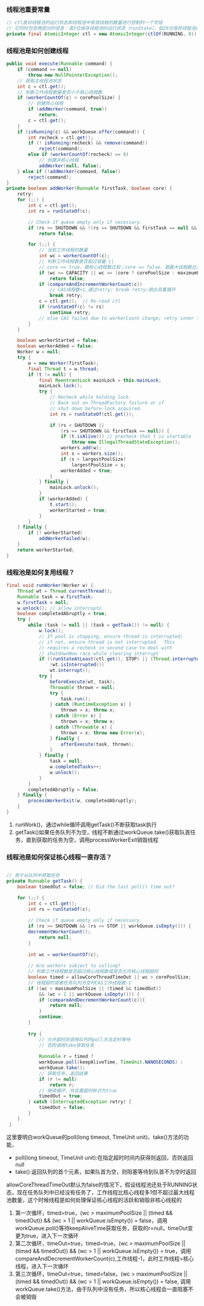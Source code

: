 ### 线程池重要常量
```java
// ctl是对线程池的运行状态和线程池中有效线程的数量进行控制的一个字段
// 它同时包含两部分的信息：高3位保存线程池的运行状态（runState）、低29位保存线程池内有效线程的数量（workCount）
private final AtomicInteger ctl = new AtomicInteger(ctlOf(RUNNING, 0));
```

### 线程池是如何创建线程
```java
public void execute(Runnable command) {
    if (command == null)
        throw new NullPointerException();
    // 获取主线程池状态
    int c = ctl.get();
    // 判断工作线程数量是否小于核心线程数
    if (workerCountOf(c) < corePoolSize) {
        // 创建核心线程
        if (addWorker(command, true))
            return;
        c = ctl.get();
    }
    if (isRunning(c) && workQueue.offer(command)) {
        int recheck = ctl.get();
        if (! isRunning(recheck) && remove(command))
            reject(command);
        else if (workerCountOf(recheck) == 0)
            // 创建非核心线程
            addWorker(null, false);
    } else if (!addWorker(command, false))
        reject(command);
}
private boolean addWorker(Runnable firstTask, boolean core) {
    retry:
    for (;;) {
        int c = ctl.get();
        int rs = runStateOf(c);

        // Check if queue empty only if necessary.
        if (rs >= SHUTDOWN && !(rs == SHUTDOWN && firstTask == null && !workQueue.isEmpty()))
            return false;

        for (;;) {
            // 当前工作线程的数量
            int wc = workerCountOf(c);
            // 判断工作线程数是否超过容量 || 
            // core == true，跟核心线程数比较；core == false，跟最大线程数比较
            if (wc >= CAPACITY || wc >= (core ? corePoolSize : maximumPoolSize))
                return false;
            if (compareAndIncrementWorkerCount(c))
                // CAS线程数+1,通过retry: break retry;跳出双重循环
                break retry;
            c = ctl.get();  // Re-read ctl
            if (runStateOf(c) != rs)
                continue retry;
            // else CAS failed due to workerCount change; retry inner loop
        }
    }

    boolean workerStarted = false;
    boolean workerAdded = false;
    Worker w = null;
    try {
        w = new Worker(firstTask);
        final Thread t = w.thread;
        if (t != null) {
            final ReentrantLock mainLock = this.mainLock;
            mainLock.lock();
            try {
                // Recheck while holding lock.
                // Back out on ThreadFactory failure or if
                // shut down before lock acquired.
                int rs = runStateOf(ctl.get());

                if (rs < SHUTDOWN ||
                    (rs == SHUTDOWN && firstTask == null)) {
                    if (t.isAlive()) // precheck that t is startable
                        throw new IllegalThreadStateException();
                    workers.add(w);
                    int s = workers.size();
                    if (s > largestPoolSize)
                        largestPoolSize = s;
                    workerAdded = true;
                }
            } finally {
                mainLock.unlock();
            }
            if (workerAdded) {
                t.start();
                workerStarted = true;
            }
        }
    } finally {
        if (! workerStarted)
            addWorkerFailed(w);
    }
    return workerStarted;
}
```

### 线程池是如何复用线程？
```java
final void runWorker(Worker w) {
    Thread wt = Thread.currentThread();
    Runnable task = w.firstTask;
    w.firstTask = null;
    w.unlock(); // allow interrupts
    boolean completedAbruptly = true;
    try {
        while (task != null || (task = getTask()) != null) {
            w.lock();
            // If pool is stopping, ensure thread is interrupted;
            // if not, ensure thread is not interrupted.  This
            // requires a recheck in second case to deal with
            // shutdownNow race while clearing interrupt
            if ((runStateAtLeast(ctl.get(), STOP) || (Thread.interrupted() && runStateAtLeast(ctl.get(), STOP))) &&
                !wt.isInterrupted())
                wt.interrupt();
            try {
                beforeExecute(wt, task);
                Throwable thrown = null;
                try {
                    task.run();
                } catch (RuntimeException x) {
                    thrown = x; throw x;
                } catch (Error x) {
                    thrown = x; throw x;
                } catch (Throwable x) {
                    thrown = x; throw new Error(x);
                } finally {
                    afterExecute(task, thrown);
                }
            } finally {
                task = null;
                w.completedTasks++;
                w.unlock();
            }
        }
        completedAbruptly = false;
    } finally {
        processWorkerExit(w, completedAbruptly);
    }
}
```
1. runWork()，通过while循环调用getTask()不断获取task执行
2. getTask()如果任务队列不为空，线程不断通过workQueue.take()获取队首任务，直到获取的任务为空，调用processWorkerExit销毁线程

### 线程池是如何保证核心线程一直存活？

```java

// 用于从队列中获取任务
private Runnable getTask() {
    boolean timedOut = false; // Did the last poll() time out?

    for (;;) {
        int c = ctl.get();
        int rs = runStateOf(c);
    
        // Check if queue empty only if necessary.
        if (rs >= SHUTDOWN && (rs >= STOP || workQueue.isEmpty())) {
        decrementWorkerCount();
            return null;
        }
        
        int wc = workerCountOf(c);
    
        // Are workers subject to culling?
        // 判断工作线程数是否超过核心线程数或是否允许核心线程超时
        boolean timed = allowCoreThreadTimeOut || wc > corePoolSize;
        // 线程超时或者任务队列为空时CAS工作线程数-1
        if ((wc > maximumPoolSize || (timed && timedOut))
            && (wc > 1 || workQueue.isEmpty())) {
            if (compareAndDecrementWorkerCount(c)){
                return null;
            }
            continue;
        }
    
        try {
            // 允许超时则调用队列的poll方法定时等待
            // 否则调用take获取任务
            
            Runnable r = timed ?
            workQueue.poll(keepAliveTime, TimeUnit.NANOSECONDS) :
            workQueue.take();
            // 获取任务，返回结果
            if (r != null)
                return r;
            // 继续循环，并且置超时标识为true
            timedOut = true;
        } catch (InterruptedException retry) {
            timedOut = false;
        }
    }
 }
```
这里要明白workQueue的poll(long timeout, TimeUnit unit)、take()方法的功能，
+ poll(long timeout, TimeUnit unit):在指定超时时间内获得则返回，否则返回null
+ take():返回队列的首个元素，如果队首为空，则阻塞等待到队首不为空时返回

allowCoreThreadTimeOut默认为false的情况下，假设线程池还处于RUNNING状态，现在任务队列中已经没有任务了，工作线程比核心线程多1但不超过最大线程池数量，这个时候线程是如何处理保证核心线程的活跃和销毁非核心线程的
1. 第一次循环，timed=true，(wc > maximumPoolSize || (timed && timedOut)) && (wc > 1 || workQueue.isEmpty()) = false，调用workQueue.poll()等待keepAliveTime获取任务，获取的r=null，timeOut变更为true，进入下一次循环
2. 第二次循环，timeOut=true，timed=true，(wc > maximumPoolSize || (timed && timedOut)) && (wc > 1 || workQueue.isEmpty()) = true，调用 compareAndDecrementWorkerCount(c),工作线程-1，此时工作线程=核心线程，进入下一次循环
3. 第三次循环，timeOut=true，timed=false，(wc > maximumPoolSize || (timed && timedOut)) && (wc > 1 || workQueue.isEmpty()) = false, 调用workQueue.take()方法，由于队列中没有任务，所以核心线程会一直阻塞不会被销毁

